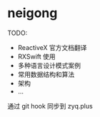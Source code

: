 # neigong

TODO:
- ReactiveX 官方文档翻译
- RXSwift 使用
- 多种语言设计模式案例
- 常用数据结构和算法
- 架构
- ...

通过 git hook 同步到 zyq.plus
